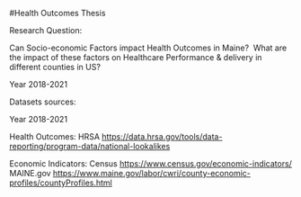 #Health Outcomes Thesis

Research Question: 


Can Socio-economic Factors impact Health Outcomes in Maine? ​
What are the impact of these factors on Healthcare Performance & delivery in different counties in US?

Year 2018-2021

Datasets sources:

Year 2018-2021

Health Outcomes:
HRSA https://data.hrsa.gov/tools/data-reporting/program-data/national-lookalikes

Economic Indicators: 
Census https://www.census.gov/economic-indicators/
MAINE.gov https://www.maine.gov/labor/cwri/county-economic-profiles/countyProfiles.html



​
